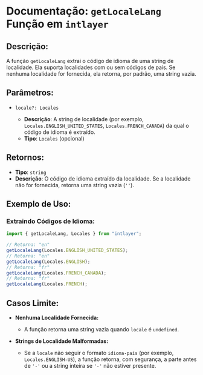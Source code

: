 # Documentação: `getLocaleLang` Função em `intlayer`

## Descrição:

A função `getLocaleLang` extrai o código de idioma de uma string de localidade. Ela suporta localidades com ou sem códigos de país. Se nenhuma localidade for fornecida, ela retorna, por padrão, uma string vazia.

## Parâmetros:

- `locale?: Locales`

  - **Descrição**: A string de localidade (por exemplo, `Locales.ENGLISH_UNITED_STATES`, `Locales.FRENCH_CANADA`) da qual o código de idioma é extraído.
  - **Tipo**: `Locales` (opcional)

## Retornos:

- **Tipo**: `string`
- **Descrição**: O código de idioma extraído da localidade. Se a localidade não for fornecida, retorna uma string vazia (`''`).

## Exemplo de Uso:

### Extraindo Códigos de Idioma:

```typescript
import { getLocaleLang, Locales } from "intlayer";

// Retorna: "en"
getLocaleLang(Locales.ENGLISH_UNITED_STATES);
// Retorna: "en"
getLocaleLang(Locales.ENGLISH);
// Retorna: "fr"
getLocaleLang(Locales.FRENCH_CANADA);
// Retorna: "fr"
getLocaleLang(Locales.FRENCH);
```

## Casos Limite:

- **Nenhuma Localidade Fornecida:**

  - A função retorna uma string vazia quando `locale` é `undefined`.

- **Strings de Localidade Malformadas:**
  - Se a `locale` não seguir o formato `idioma-país` (por exemplo, `Locales.ENGLISH-US`), a função retorna, com segurança, a parte antes de `'-'` ou a string inteira se `'-'` não estiver presente.
